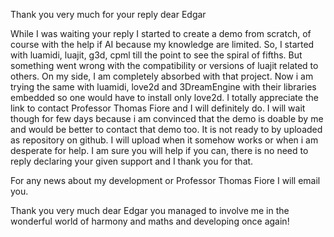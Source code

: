 Thank you very much for your reply dear Edgar

While I was waiting your reply I started to create a demo from scratch, of course with the help if AI because my knowledge are limited. So, I started with luamidi, luajit, g3d, cpml till the point to see the spiral of fifths. But something went wrong with the compatibility or versions of luajit related to others. On my side, I am completely absorbed with that project. Now i am trying the same with luamidi, love2d and 3DreamEngine with their libraries embedded so one would have to install only love2d.
I totally appreciate the link to contact Professor Thomas Fiore and I will definitely do. I will wait though for few days because i am convinced that the  demo is doable by me and would be better to contact  that demo too. It is not ready to by uploaded as repository on github. I will upload when it somehow works or when i am desperate for help. I am sure you will help if you can, there is no need to reply declaring your given support and I thank you for that.

For any news about my development or Professor Thomas Fiore I will email you.

Thank you very much dear Edgar
you managed to involve me in the wonderful world of harmony and maths and developing once again! 